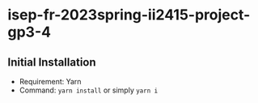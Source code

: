 # isep-fr-2023spring-ii2415-project-gp3-4

## Initial Installation

- Requirement: Yarn
- Command: `yarn install` or simply `yarn i`

